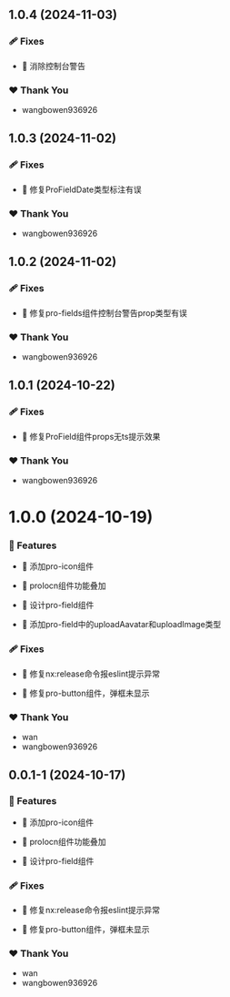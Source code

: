 ## 1.0.4 (2024-11-03)


### 🩹 Fixes

- 🐛 消除控制台警告


### ❤️  Thank You

- wangbowen936926

## 1.0.3 (2024-11-02)


### 🩹 Fixes

- 🐛 修复ProFieldDate类型标注有误


### ❤️  Thank You

- wangbowen936926

## 1.0.2 (2024-11-02)

### 🩹 Fixes

- 🐛 修复pro-fields组件控制台警告prop类型有误


### ❤️  Thank You

- wangbowen936926

## 1.0.1 (2024-10-22)


### 🩹 Fixes

- 🐛 修复ProField组件props无ts提示效果


### ❤️  Thank You

- wangbowen936926

# 1.0.0 (2024-10-19)


### 🚀 Features

- 🚀 添加pro-icon组件

- 🚀 proIocn组件功能叠加

- 🚀 设计pro-field组件

- 🚀 添加pro-field中的uploadAavatar和uploadImage类型


### 🩹 Fixes

- 🐛 修复nx:release命令报eslint提示异常

- 🐛 修复pro-button组件，弹框未显示


### ❤️  Thank You

- wan
- wangbowen936926

## 0.0.1-1 (2024-10-17)


### 🚀 Features

- 🚀 添加pro-icon组件

- 🚀 proIocn组件功能叠加

- 🚀 设计pro-field组件


### 🩹 Fixes

- 🐛 修复nx:release命令报eslint提示异常

- 🐛 修复pro-button组件，弹框未显示


### ❤️  Thank You

- wan
- wangbowen936926